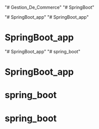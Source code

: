 "# Gestion_De_Commerce" 
"# SpringBoot" 

"# SpringBoot_app" 
"# SpringBoot_app" 
# SpringBoot_app
"# SpringBoot_app" 
"# spring_boot" 
# SpringBoot_app
# spring_boot
# spring_boot
